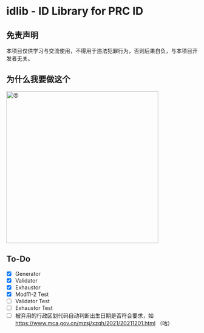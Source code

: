 # idlib - ID Library for PRC ID

## 免责声明

本项目仅供学习与交流使用，不得用于违法犯罪行为，否则后果自负，与本项目开发者无关。

## 为什么我要做这个

<img alt="😠" src="https://github.com/Jasonzyt/idlib/assets/66063199/130915cf-c5e9-4946-bb01-9b4255a38059" width="400px"></img>

## To-Do
- [X] Generator
- [X] Validator
- [X] Exhaustor
- [X] Mod11-2 Test
- [ ] Validator Test
- [ ] Exhaustor Test
- [ ] 被弃用的行政区划代码自动判断出生日期是否符合要求，如 https://www.mca.gov.cn/mzsj/xzqh/2021/20211201.html （咕）
